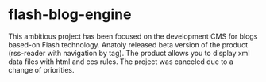 flash-blog-engine
========================

This ambitious project has been focused on the development CMS for blogs based-on Flash technology. Anatoly released beta version of the product (rss-reader with navigation by tag). The product allows you to display xml data files with html and ccs rules. The project was canceled due to a change of priorities.
